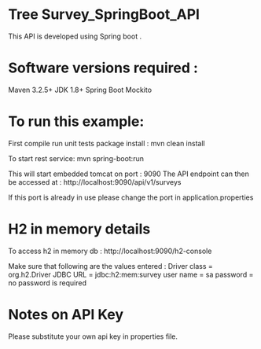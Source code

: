 # Tree Survey_SpringBoot_API
This API is developed using Spring boot .


# Software versions required :
Maven 3.2.5+
JDK 1.8+
Spring Boot
Mockito

# To run this example:
First compile run unit tests package install  :
mvn clean install

To start rest service:
mvn spring-boot:run


This will start embedded tomcat on port : 9090
The API endpoint can then be accessed at : http://localhost:9090/api/v1/surveys

If this port is already in use please change the port in application.properties 




# H2 in memory details
To access h2 in memory db :
http://localhost:9090/h2-console

Make sure that following are the values entered :
Driver class = org.h2.Driver
JDBC URL     = jdbc:h2:mem:survey
user name    = sa
password     = no password is required 

# Notes on API Key
Please substitute your own api key in properties file.

